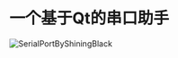# 一个基于Qt的串口助手
![SerialPortByShiningBlack](https://user-images.githubusercontent.com/51869117/230765601-bdf38a73-3271-4583-96fa-2d606e246b8d.png)
